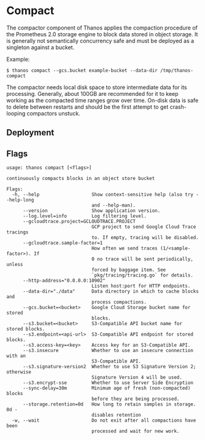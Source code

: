 # Compact

The compactor component of Thanos applies the compaction procedure of the Prometheus 2.0 storage engine to block data stored in object storage.
It is generally not semantically concurrency safe and must be deployed as a singleton against a bucket.

Example:

```
$ thanos compact --gcs.bucket example-bucket --data-dir /tmp/thanos-compact
```

The compactor needs local disk space to store intermediate data for its processing. Generally, about 100GB are recommended for it to keep working as the compacted time ranges grow over time.
On-disk data is safe to delete between restarts and should be the first attempt to get crash-looping compactors unstuck.

## Deployment

## Flags

[embedmd]:# (flags/compact.txt $)
```$
usage: thanos compact [<flags>]

continuously compacts blocks in an object store bucket

Flags:
  -h, --help                   Show context-sensitive help (also try --help-long
                               and --help-man).
      --version                Show application version.
      --log.level=info         Log filtering level.
      --gcloudtrace.project=GCLOUDTRACE.PROJECT  
                               GCP project to send Google Cloud Trace tracings
                               to. If empty, tracing will be disabled.
      --gcloudtrace.sample-factor=1  
                               How often we send traces (1/<sample-factor>). If
                               0 no trace will be sent periodically, unless
                               forced by baggage item. See
                               `pkg/tracing/tracing.go` for details.
      --http-address="0.0.0.0:10902"  
                               Listen host:port for HTTP endpoints.
      --data-dir="./data"      Data directory in which to cache blocks and
                               process compactions.
      --gcs.bucket=<bucket>    Google Cloud Storage bucket name for stored
                               blocks.
      --s3.bucket=<bucket>     S3-Compatible API bucket name for stored blocks.
      --s3.endpoint=<api-url>  S3-Compatible API endpoint for stored blocks.
      --s3.access-key=<key>    Access key for an S3-Compatible API.
      --s3.insecure            Whether to use an insecure connection with an
                               S3-Compatible API.
      --s3.signature-version2  Whether to use S3 Signature Version 2; otherwise
                               Signature Version 4 will be used.
      --s3.encrypt-sse         Whether to use Server Side Encryption
      --sync-delay=30m         Minimum age of fresh (non-compacted) blocks
                               before they are being processed.
      --storage.retention=0d   How long to retain samples in storage. 0d -
                               disables retention
  -w, --wait                   Do not exit after all compactions have been
                               processed and wait for new work.

```

